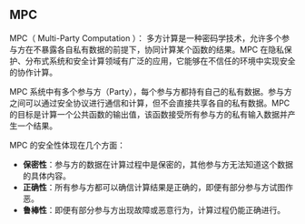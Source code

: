 ## MPC 

MPC（ Multi-Party Computation ）： 多方计算是一种密码学技术，允许多个参与方在不暴露各自私有数据的前提下，协同计算某个函数的结果。MPC 在隐私保护、分布式系统和安全计算领域有广泛的应用，它能够在不信任的环境中实现安全的协作计算。



MPC 系统中有多个参与方（Party），每个参与方都持有自己的私有数据。参与方之间可以通过安全协议进行通信和计算，但不会直接共享各自的私有数据。MPC 的目标是计算一个公共函数的输出值，该函数接受所有参与方的私有输入数据并产生一个结果。



MPC 的安全性体现在几个方面：

- **保密性**：参与方的数据在计算过程中是保密的，其他参与方无法知道这个数据的具体内容。
- **正确性**：所有参与方都可以确信计算结果是正确的，即便有部分参与方试图作恶。
- **鲁棒性**：即便有部分参与方出现故障或恶意行为，计算过程仍能正确进行。



 